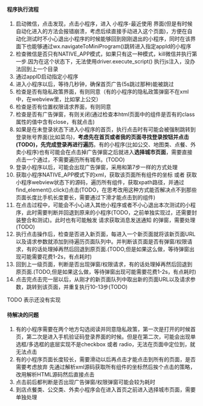 #### 程序执行流程
1. 启动微信，点击发现，点击小程序，进入 小程序-最近使用 界面(但是有时候自动化进入的方法会报错崩溃，考虑后续直接手动进入这个页面)，方便在自动化测试时不小心退出小程序的时候能够回到刚刚退出的小程序，同时在该界面下也能够通过wx.navigateToMiniProgram()跳转进入指定appId的小程序
2. 检查微信是否只有NATIVE_APP模式，如果只有这一种模式，kill微信并执行第一步.因为在这个状态下，无法使用driver.execute_script() 执行js注入，没办法回到上一个目录
3. 通过appID启动指定小程序
4. 进入小程序以后，等待几秒钟，确保首页广告(5s跳过那种)能被跳过
5. 检查是否有隐私政策界面，有则同意（有的小程序的隐私政策弹窗不在xml中，在webview里，比如掌上公交）
6. 检查是否有位置权限请求界面，有则同意
7. 检查是否有广告弹窗，有则关闭(通过检查本html页面中的组件是否有的class属性的值中含有close，有就点击)
8. 如果是在未登录状态下进入小程序的首页，执行点击时有可能会被强制跳转到登录账号界面(比如菜鸟)，**考虑先在首页或者我的页面寻找登录按钮并点击(TODO)，先完成登录再进行遍历**。有的小程序(比如公交、地图类、点餐、外卖小程序)也有可能会在点击掉广告弹窗之后就进入**选择城市页面**，需要直接点击一个通过，不需要遍历所有城市。(TODO)
9. 登录小程序以后，可能会出现广告弹窗，采用和第7步一样的方式处理
10. 获取小程序NATIVE_APP模式下的xml，获取该页面所有组件的坐标 或者 获取小程序webview状态下的源码，遍历所有组件，获取xpath路径，并通过find_element().click()点击(TODO，在思考改用这种方式能否解决点不到那些页面长度比手机长度要长，需要通过下滑才能点击到的组件)
11. 在点击过程中，可能会不小心进入其他小程序或者不小心退出本次测试的小程序，此时需要判断并回退到原来的小程序(TODO，之前单独实现过，还需要封装整合和测试)。此时也有可能触发 请求获取消息发送通知 的弹窗，需要处理(TODO)
12. 执行点击操作后，检查是否进入新页面，每进入一个新页面就将该新页面URL以及请求参数就添加到待遍历页面队列中。并判断该页面是否有弹窗/权限请求，有的话处理掉再然后回退到原页面.(TODO,但是如果这么做，等待弹窗出现可能需要花费1-2s，有点耗时)
13. 回到上一级页面，判断是否出现弹窗/权限请求，有的话处理掉再然后回退到原页面.(TODO,但是如果这么做，等待弹窗出现可能需要花费1-2s，有点耗时)
14. 点击完点击完一层以后，从刚才的新页面队列中取出新的页面URL以及请求参数，跳转到该页面，并重复执行10-13步(TODO)

TODO 表示还没有实现

#### 待解决的问题
1. 有的小程序需要在两个地方勾选阅读并同意隐私政策，第一次是打开的时候首页，第二次是进入手机验证码登录界面的时候。但是在第二次，可能会出现单选框/多选框的底层实现不是checkbox 或者 radio，无法在页面中定位到，就无法点击
2. 有的小程序页面长度较长，需要滑动以后再点击才能点击到所有的页面，是否需要考虑放弃 先通过解析xml源码获取所有组件的坐标然后挨个点击的策略，改用解析HTML源码然后直接点击
3. 点击前后都判断是否出现广告弹窗/权限弹窗可能会较为耗时
4. 到店点餐类、公交类、外卖小程序会在进入首页之前进入选择城市页面，需要单独处理
